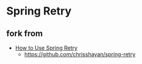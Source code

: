 # Spring Retry

## fork from
* [How to Use Spring Retry](https://dzone.com/articles/how-to-use-spring-retry?edition=385244)
  * https://github.com/chrisshayan/spring-retry
